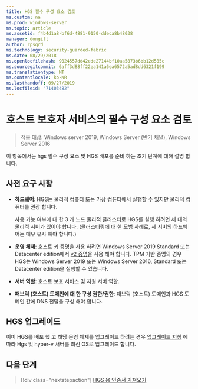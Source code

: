 ```yaml
---
title: HGS 필수 구성 요소 검토
ms.custom: na
ms.prod: windows-server
ms.topic: article
ms.assetid: f4b4d1a8-bf6d-4881-9150-ddeca8b48038
manager: dongill
author: rpsqrd
ms.technology: security-guarded-fabric
ms.date: 08/29/2018
ms.openlocfilehash: 9024557dd42ede27144bf10aa5873b6bb12d585c
ms.sourcegitcommit: 6aff3d88ff22ea141a6ea6572a5ad8dd6321f199
ms.translationtype: MT
ms.contentlocale: ko-KR
ms.lasthandoff: 09/27/2019
ms.locfileid: "71403482"
---
```

# <a name="review-prerequisites-for-the-host-guardian-service"></a>호스트 보호자 서비스의 필수 구성 요소 검토

>적용 대상: Windows server 2019, Windows Server (반기 채널), Windows Server 2016


이 항목에서는 hgs 필수 구성 요소 및 HGS 배포를 준비 하는 초기 단계에 대해 설명 합니다.

## <a name="prerequisites"></a>사전 요구 사항 

-   **하드웨어**: HGS는 물리적 컴퓨터 또는 가상 컴퓨터에서 실행할 수 있지만 물리적 컴퓨터를 권장 합니다.

    사용 가능 여부에 대 한 3 개 노드 물리적 클러스터로 HGS를 실행 하려면 세 대의 물리적 서버가 있어야 합니다. (클러스터링에 대 한 모범 사례로, 세 서버의 하드웨어는 매우 유사 해야 합니다.)
  
-   **운영 체제**: 호스트 키 증명을 사용 하려면 Windows Server 2019 Standard 또는 Datacenter edition에서 [v2 증명](guarded-fabric-tpm-trusted-attestation-capturing-hardware.md#versioned-attestation-policies)을 사용 해야 합니다. TPM 기반 증명의 경우 HGS는 Windows Server 2019 또는 Windows Server 2016, Standard 또는 Datacenter edition을 실행할 수 있습니다.

-   **서버 역할**: 호스트 보호 서비스 및 지원 서버 역할.

-   **패브릭 (호스트) 도메인에 대 한 구성 권한/권한**: 패브릭 (호스트) 도메인과 HGS 도메인 간에 DNS 전달을 구성 해야 합니다. 
    
## <a name="upgrading-hgs"></a>HGS 업그레이드

이미 HGS를 배포 했 고 해당 운영 체제를 업그레이드 하려는 경우 [업그레이드 지침](guarded-fabric-upgrade-to-2019.md) 에 따라 Hgs 및 hyper-v 서버를 최신 OS로 업그레이드 합니다.

## <a name="next-step"></a>다음 단계

> [!div class="nextstepaction"]
> [HGS 용 인증서 가져오기](guarded-fabric-obtain-certs.md)